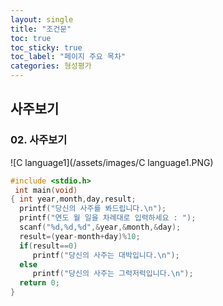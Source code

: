 ```yaml
---
layout: single
title: "조건문" 
toc: true
toc_sticky: true
toc_label: "페이지 주요 목차"
categories: 형성평가
---
```


사주보기
---

### 02. 사주보기
![C language1](/assets/images/C language1.PNG)
<C-->
~~~c
#include <stdio.h> 
 int main(void)
{ int year,month,day,result;
  printf("당신의 사주를 봐드립니다.\n");
  printf("연도 월 일을 차례대로 입력하세요 : ");
  scanf("%d,%d,%d",&year,&month,&day);
  result=(year-month+day)%10;
  if(result==0)
     printf("당신의 사주는 대박입니다.\n");
  else
     printf("당신의 사주는 그럭저럭입니다.\n");
  return 0;
}
~~~
